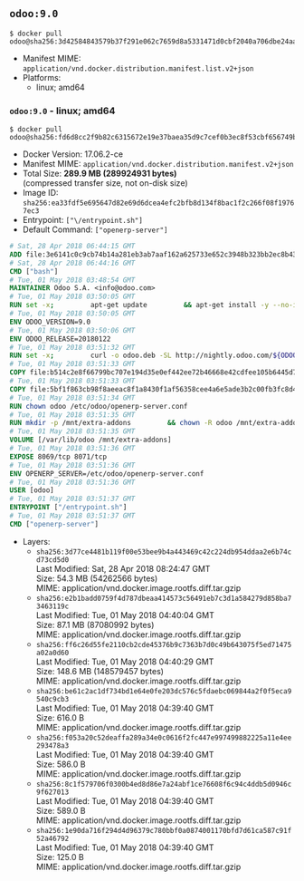 ## `odoo:9.0`

```console
$ docker pull odoo@sha256:3d42584843579b37f291e062c7659d8a5331471d0cbf2040a706dbe24aa483c8
```

-	Manifest MIME: `application/vnd.docker.distribution.manifest.list.v2+json`
-	Platforms:
	-	linux; amd64

### `odoo:9.0` - linux; amd64

```console
$ docker pull odoo@sha256:fd6d8cc2f9b82c6315672e19e37baea35d9c7cef0b3ec8f53cbf656749bb33b5
```

-	Docker Version: 17.06.2-ce
-	Manifest MIME: `application/vnd.docker.distribution.manifest.v2+json`
-	Total Size: **289.9 MB (289924931 bytes)**  
	(compressed transfer size, not on-disk size)
-	Image ID: `sha256:ea33fdf5e695647d82e69d6dcea4efc2bfb8d134f8bac1f2c266f08f19767ec3`
-	Entrypoint: `["\/entrypoint.sh"]`
-	Default Command: `["openerp-server"]`

```dockerfile
# Sat, 28 Apr 2018 06:44:15 GMT
ADD file:3e6141c0c9cb74b14a281eb3ab7aaf162a625733e652c3948b323bb2ec8b4343 in / 
# Sat, 28 Apr 2018 06:44:16 GMT
CMD ["bash"]
# Tue, 01 May 2018 03:48:54 GMT
MAINTAINER Odoo S.A. <info@odoo.com>
# Tue, 01 May 2018 03:50:05 GMT
RUN set -x;         apt-get update         && apt-get install -y --no-install-recommends             ca-certificates             curl             node-less             python-gevent             python-pip             python-renderpm             python-support             python-watchdog         && curl -o wkhtmltox.deb -SL http://nightly.odoo.com/extra/wkhtmltox-0.12.1.2_linux-jessie-amd64.deb         && echo '40e8b906de658a2221b15e4e8cd82565a47d7ee8 wkhtmltox.deb' | sha1sum -c -         && dpkg --force-depends -i wkhtmltox.deb         && apt-get -y install -f --no-install-recommends         && apt-get purge -y --auto-remove -o APT::AutoRemove::RecommendsImportant=false -o APT::AutoRemove::SuggestsImportant=false npm         && rm -rf /var/lib/apt/lists/* wkhtmltox.deb         && pip install psycogreen==1.0
# Tue, 01 May 2018 03:50:05 GMT
ENV ODOO_VERSION=9.0
# Tue, 01 May 2018 03:50:06 GMT
ENV ODOO_RELEASE=20180122
# Tue, 01 May 2018 03:51:32 GMT
RUN set -x;         curl -o odoo.deb -SL http://nightly.odoo.com/${ODOO_VERSION}/nightly/deb/odoo_${ODOO_VERSION}c.${ODOO_RELEASE}_all.deb         && echo 'a623d188d48f08ce8bb8898355eccc5e5e7e5b04 odoo.deb' | sha1sum -c -         && dpkg --force-depends -i odoo.deb         && apt-get update         && apt-get -y install -f --no-install-recommends         && rm -rf /var/lib/apt/lists/* odoo.deb
# Tue, 01 May 2018 03:51:33 GMT
COPY file:b514c2e8f66799bc707e194d35e0ef442ee72b46668e42cdfee105b6445d7eb0 in / 
# Tue, 01 May 2018 03:51:33 GMT
COPY file:5bf1f863cb98f8aeeac8f1a8430f1af56358cee4a6e5ade3b2c00fb3fc8d4162 in /etc/odoo/ 
# Tue, 01 May 2018 03:51:34 GMT
RUN chown odoo /etc/odoo/openerp-server.conf
# Tue, 01 May 2018 03:51:35 GMT
RUN mkdir -p /mnt/extra-addons         && chown -R odoo /mnt/extra-addons
# Tue, 01 May 2018 03:51:35 GMT
VOLUME [/var/lib/odoo /mnt/extra-addons]
# Tue, 01 May 2018 03:51:36 GMT
EXPOSE 8069/tcp 8071/tcp
# Tue, 01 May 2018 03:51:36 GMT
ENV OPENERP_SERVER=/etc/odoo/openerp-server.conf
# Tue, 01 May 2018 03:51:36 GMT
USER [odoo]
# Tue, 01 May 2018 03:51:37 GMT
ENTRYPOINT ["/entrypoint.sh"]
# Tue, 01 May 2018 03:51:37 GMT
CMD ["openerp-server"]
```

-	Layers:
	-	`sha256:3d77ce4481b119f00e53bee9b4a443469c42c224db954ddaa2e6b74cd73cd5d0`  
		Last Modified: Sat, 28 Apr 2018 08:24:47 GMT  
		Size: 54.3 MB (54262566 bytes)  
		MIME: application/vnd.docker.image.rootfs.diff.tar.gzip
	-	`sha256:e2b1badd0759f4d787dbeaa414573c56491eb7c3d1a584279d858ba73463119c`  
		Last Modified: Tue, 01 May 2018 04:40:04 GMT  
		Size: 87.1 MB (87080992 bytes)  
		MIME: application/vnd.docker.image.rootfs.diff.tar.gzip
	-	`sha256:ff6c26d55fe2110cb2cde45376b9c7363b7d0c49b643075f5ed71475a02a0d60`  
		Last Modified: Tue, 01 May 2018 04:40:29 GMT  
		Size: 148.6 MB (148579457 bytes)  
		MIME: application/vnd.docker.image.rootfs.diff.tar.gzip
	-	`sha256:be61c2ac1df734bd1e64e0fe203dc576c5fdaebc069844a2f0f5eca9540c9cb3`  
		Last Modified: Tue, 01 May 2018 04:39:40 GMT  
		Size: 616.0 B  
		MIME: application/vnd.docker.image.rootfs.diff.tar.gzip
	-	`sha256:f053a20c52deaffa289a34e0c0616f2fc447e997499882225a11e4ee293478a3`  
		Last Modified: Tue, 01 May 2018 04:39:40 GMT  
		Size: 586.0 B  
		MIME: application/vnd.docker.image.rootfs.diff.tar.gzip
	-	`sha256:8c1f579706f0300b4ed8d86e7a24abf1ce76608f6c94c4ddb5d0946c9f627013`  
		Last Modified: Tue, 01 May 2018 04:39:40 GMT  
		Size: 589.0 B  
		MIME: application/vnd.docker.image.rootfs.diff.tar.gzip
	-	`sha256:1e90da716f294d4d96379c780bbf0a0874001170bfd7d61ca587c91f52a46792`  
		Last Modified: Tue, 01 May 2018 04:39:40 GMT  
		Size: 125.0 B  
		MIME: application/vnd.docker.image.rootfs.diff.tar.gzip
